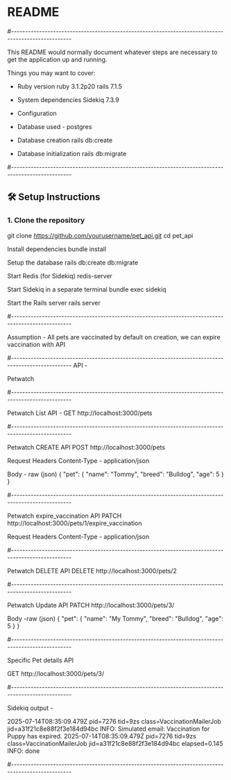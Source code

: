 # README
#---------------------------------------------------------------------------------------------------

This README would normally document whatever steps are necessary to get the
application up and running.

Things you may want to cover:

* Ruby version
ruby 3.1.2p20
rails 7.1.5

* System dependencies
Sidekiq 7.3.9

* Configuration

* Database used - postgres

* Database creation
rails db:create

* Database initialization
rails db:migrate

#---------------------------------------------------------------------------------------------------

## 🛠️ Setup Instructions

### 1. Clone the repository

git clone https://github.com/yourusername/pet_api.git
cd pet_api

Install dependencies
bundle install

Setup the database
rails db:create db:migrate

Start Redis (for Sidekiq)
redis-server

Start Sidekiq in a separate terminal
bundle exec sidekiq

Start the Rails server
rails server

#---------------------------------------------------------------------------------------------------

Assumption - All pets are vaccinated by default on creation, we can expire vaccination with API

#---------------------------------------------------------------------------------------------------
API -

Petwatch

#---------------------------------------------------------------------------------------------------

Petwatch List API -
GET
http://localhost:3000/pets

#---------------------------------------------------------------------------------------------------

Petwatch CREATE API
POST
http://localhost:3000/pets

Request Headers
Content-Type - application/json

Body - raw (json)
{
  "pet": {
    "name": "Tommy",
    "breed": "Bulldog",
    "age": 5
  }
}

#---------------------------------------------------------------------------------------------------

Petwatch expire_vaccination API
PATCH
http://localhost:3000/pets/1/expire_vaccination

Request Headers
Content-Type - application/json

#---------------------------------------------------------------------------------------------------

Petwatch DELETE API
DELETE
http://localhost:3000/pets/2

#---------------------------------------------------------------------------------------------------

Petwatch Update API
PATCH
http://localhost:3000/pets/3/

Body -raw (json)
{
  "pet": {
    "name": "My Tommy",
    "breed": "Bulldog",
    "age": 5
  }
}

#---------------------------------------------------------------------------------------------------

Specific Pet details API

GET
http://localhost:3000/pets/3/

#---------------------------------------------------------------------------------------------------

Sidekiq output -

2025-07-14T08:35:09.479Z pid=7276 tid=9zs class=VaccinationMailerJob jid=a31f21c8e88f2f3e184d94bc INFO: Simulated email: Vaccination for Puppy has expired.
2025-07-14T08:35:09.479Z pid=7276 tid=9zs class=VaccinationMailerJob jid=a31f21c8e88f2f3e184d94bc elapsed=0.145 INFO: done

#---------------------------------------------------------------------------------------------------
